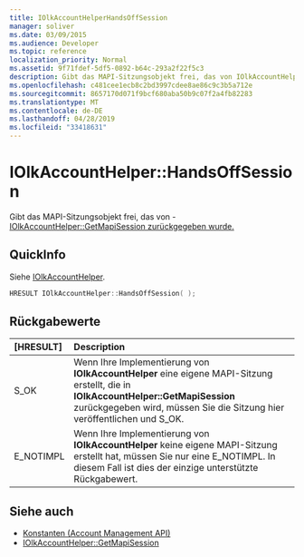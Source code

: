 ```yaml
---
title: IOlkAccountHelperHandsOffSession
manager: soliver
ms.date: 03/09/2015
ms.audience: Developer
ms.topic: reference
localization_priority: Normal
ms.assetid: 9f71fdef-5df5-0892-b64c-293a2f22f5c3
description: Gibt das MAPI-Sitzungsobjekt frei, das von IOlkAccountHelper::GetMapiSession zurückgegeben wurde.
ms.openlocfilehash: c481cee1ecb8c2bd3997cdee8ae86c9c3b5a712e
ms.sourcegitcommit: 8657170d071f9bcf680aba50b9c07f2a4fb82283
ms.translationtype: MT
ms.contentlocale: de-DE
ms.lasthandoff: 04/28/2019
ms.locfileid: "33418631"
---
```

# <a name="iolkaccounthelperhandsoffsession"></a>IOlkAccountHelper::HandsOffSession

Gibt das MAPI-Sitzungsobjekt frei, das von - [IOlkAccountHelper::GetMapiSession zurückgegeben wurde.](iolkaccounthelper-getmapisession.md)
  
## <a name="quick-info"></a>QuickInfo

Siehe [IOlkAccountHelper](iolkaccounthelper.md).
  
```cpp
HRESULT IOlkAccountHelper::HandsOffSession( );
```

## <a name="return-values"></a>Rückgabewerte

|**[HRESULT]**|**Description**|
|:-----|:-----|
|S_OK  <br/> |Wenn Ihre Implementierung von **IOlkAccountHelper** eine eigene MAPI-Sitzung erstellt, die in **IOlkAccountHelper::GetMapiSession** zurückgegeben wird, müssen Sie die Sitzung hier veröffentlichen und S_OK.  <br/> |
|E_NOTIMPL  <br/> |Wenn Ihre Implementierung von **IOlkAccountHelper** keine eigene MAPI-Sitzung erstellt hat, müssen Sie nur eine E_NOTIMPL. In diesem Fall ist dies der einzige unterstützte Rückgabewert.  <br/> |
   
## <a name="see-also"></a>Siehe auch

- [Konstanten (Account Management API)](constants-account-management-api.md)  
- [IOlkAccountHelper::GetMapiSession](iolkaccounthelper-getmapisession.md)

